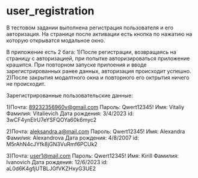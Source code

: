# user_registration
В тестовом задании выполнена регистрация пользователя и его авторизация. На странице после активации есть кнопка по нажатию на которую открыватся модальное окно.

В приложение есть 2 бага:
1)После регистрации, возвращаясь на страницу с авторизацией, при попытке авторизироваться приложение крашится. При повторном запуске прилоения и вводе зарегистрированных
ранее данных, авторизация происходит успешно.
2)После закрытия модалтного окна и повторного его октрытия ничего не происходит.

Зарегистрированные пользовательские данные:

1)Почта: 89232356960v@gmail.com
  Пароль: Qwert12345!
  Имя: Vitaliy
  Фамилия: Vitalievich
  Дата рождения: 3/4/2023
  id: 3wCF4ynElrU7eYSFQOYa60k6myc2

2)Почта: aleksandra.a@mail.com
  Пароль: Qwert12345!
  Имя: Alexandra
  Фамилия: Alexandrova
  Дата рождения: 4/8/2007
  id: M5rAhN4cJYfk8jGN3VuRmf6PCUk2
   
3)Почта: user1@mail.com
  Пароль: Qwert12345!
  Имя: Kirill
  Фамилия: Ivanovich
  Дата рождения: 12/6/2023
  id: aL0d6K4gfjUTBLJGfVKZHxyG3UE2

